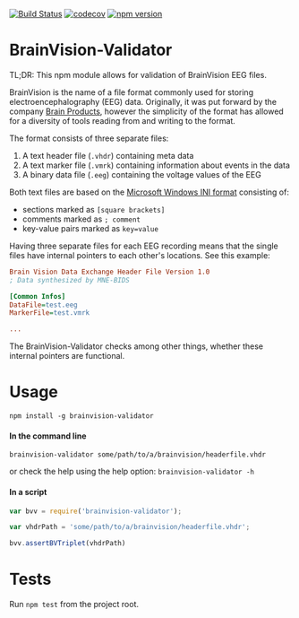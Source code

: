 [![Build Status](https://travis-ci.org/sappelhoff/brainvision-validator.svg?branch=master)](https://travis-ci.org/sappelhoff/brainvision-validator)
[![codecov](https://codecov.io/gh/sappelhoff/brainvision-validator/branch/master/graph/badge.svg)](https://codecov.io/gh/sappelhoff/brainvision-validator)
[![npm version](https://badge.fury.io/js/brainvision-validator.svg)](https://badge.fury.io/js/brainvision-validator)

# BrainVision-Validator

TL;DR: This npm module allows for validation of BrainVision EEG files.

BrainVision is the name of a file format commonly used for storing
electroencephalography (EEG) data. Originally, it was put forward by the
company [Brain Products](https://www.brainproducts.com/), however the
simplicity of the format has allowed for a diversity of tools reading from and
writing to the format.

The format consists of three separate files:
1. A text header file (`.vhdr`) containing meta data
2. A text marker file (`.vmrk`) containing information about events in the data
3. A binary data file (`.eeg`) containing the voltage values of the EEG

Both text files are based on the
[Microsoft Windows INI format](https://en.wikipedia.org/wiki/INI_file)
consisting of:
- sections marked as `[square brackets]`
- comments marked as `; comment`
- key-value pairs marked as `key=value`

Having three separate files for each EEG recording means that the single files
have internal pointers to each other's locations. See this example:

```INI
Brain Vision Data Exchange Header File Version 1.0
; Data synthesized by MNE-BIDS

[Common Infos]
DataFile=test.eeg
MarkerFile=test.vmrk

...
```

The BrainVision-Validator checks among other things, whether these internal
pointers are functional.

# Usage

`npm install -g brainvision-validator`

#### In the command line
`brainvision-validator some/path/to/a/brainvision/headerfile.vhdr`

or check the help using the help option: `brainvision-validator -h`

#### In a script

```js
var bvv = require('brainvision-validator');

var vhdrPath = 'some/path/to/a/brainvision/headerfile.vhdr';

bvv.assertBVTriplet(vhdrPath)

```

# Tests

Run `npm test` from the project root.
